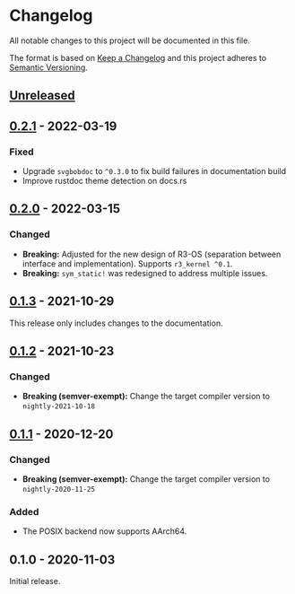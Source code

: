# Changelog

All notable changes to this project will be documented in this file.

The format is based on [Keep a Changelog](http://keepachangelog.com/en/1.0.0/)
and this project adheres to [Semantic Versioning](http://semver.org/spec/v2.0.0.html).

## [Unreleased]

## [0.2.1] - 2022-03-19

### Fixed

- Upgrade `svgbobdoc` to `^0.3.0` to fix build failures in documentation build
- Improve rustdoc theme detection on docs.rs

## [0.2.0] - 2022-03-15

### Changed

- **Breaking:** Adjusted for the new design of R3-OS (separation between interface and implementation). Supports `r3_kernel ^0.1`.
- **Breaking:** `sym_static!` was redesigned to address multiple issues.

## [0.1.3] - 2021-10-29

This release only includes changes to the documentation.

## [0.1.2] - 2021-10-23

### Changed

- **Breaking (semver-exempt):** Change the target compiler version to `nightly-2021-10-18`

## [0.1.1] - 2020-12-20

### Changed

- **Breaking (semver-exempt):** Change the target compiler version to `nightly-2020-11-25`

### Added

- The POSIX backend now supports AArch64.

## 0.1.0 - 2020-11-03

Initial release.

[Unreleased]: https://github.com/r3-os/r3/compare/r3_portkit@0.2.1...HEAD
[0.2.1]: https://github.com/r3-os/r3/compare/r3_portkit@0.2.0...r3_portkit@0.2.1
[0.2.0]: https://github.com/r3-os/r3/compare/r3_portkit@0.1.3...r3_portkit@0.2.0
[0.1.3]: https://github.com/r3-os/r3/compare/r3_portkit@0.1.2...r3_portkit@0.1.3
[0.1.2]: https://github.com/r3-os/r3/compare/r3_portkit@0.1.1...r3_portkit@0.1.2
[0.1.1]: https://github.com/r3-os/r3/compare/r3_portkit@0.1.0...r3_portkit@0.1.1

